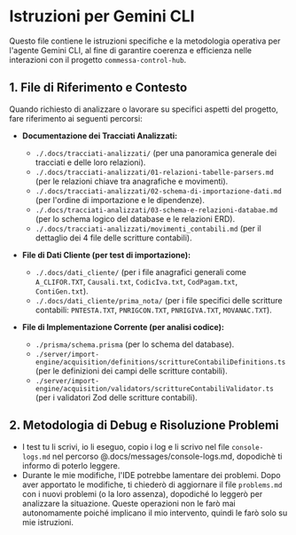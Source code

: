 # Istruzioni per Gemini CLI

Questo file contiene le istruzioni specifiche e la metodologia operativa per l'agente Gemini CLI, al fine di garantire coerenza e efficienza nelle interazioni con il progetto `commessa-control-hub`.

## 1. File di Riferimento e Contesto

Quando richiesto di analizzare o lavorare su specifici aspetti del progetto, fare riferimento ai seguenti percorsi:

*   **Documentazione dei Tracciati Analizzati:**
    *   `./.docs/tracciati-analizzati/` (per una panoramica generale dei tracciati e delle loro relazioni).
    *   `./.docs/tracciati-analizzati/01-relazioni-tabelle-parsers.md` (per le relazioni chiave tra anagrafiche e movimenti).
    *   `./.docs/tracciati-analizzati/02-schema-di-importazione-dati.md` (per l'ordine di importazione e le dipendenze).
    *   `./.docs/tracciati-analizzati/03-schema-e-relazioni-databae.md` (per lo schema logico del database e le relazioni ERD).
    *   `./.docs/tracciati-analizzati/movimenti_contabili.md` (per il dettaglio dei 4 file delle scritture contabili).

*   **File di Dati Cliente (per test di importazione):**
    *   `./.docs/dati_cliente/` (per i file anagrafici generali come `A_CLIFOR.TXT`, `Causali.txt`, `CodicIva.txt`, `CodPagam.txt`, `ContiGen.txt`).
    *   `./.docs/dati_cliente/prima_nota/` (per i file specifici delle scritture contabili: `PNTESTA.TXT`, `PNRIGCON.TXT`, `PNRIGIVA.TXT`, `MOVANAC.TXT`).

*   **File di Implementazione Corrente (per analisi codice):**
    *   `./prisma/schema.prisma` (per lo schema del database).
    *   `./server/import-engine/acquisition/definitions/scrittureContabiliDefinitions.ts` (per le definizioni dei campi delle scritture contabili).
    *   `./server/import-engine/acquisition/validators/scrittureContabiliValidator.ts` (per i validatori Zod delle scritture contabili).

## 2. Metodologia di Debug e Risoluzione Problemi

*   I test tu li scrivi, io li eseguo, copio i log e li scrivo nel file `console-logs.md` nel percorso @.docs/messages/console-logs.md, dopodichè ti informo di poterlo leggere.
*   Durante le mie modifiche, l'IDE potrebbe lamentare dei problemi. Dopo aver apportato le modifiche, ti chiederò di aggiornare il file `problems.md` con i nuovi problemi (o la loro assenza), dopodiché lo leggerò per analizzare la situazione. Queste operazioni non le farò mai autonomamente poiché implicano il mio intervento, quindi le farò solo su mie istruzioni.
